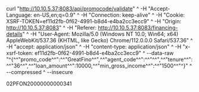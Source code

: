 curl "http://10.10.5.37:8083/api/promocode/validate" ^
  -H "Accept-Language: en-US,en;q=0.9" ^
  -H "Connection: keep-alive" ^
  -H "Cookie: XSRF-TOKEN=ef11d2fb-0f62-4991-b8d4-e4ba2cc3ecc9" ^
  -H "Origin: http://10.10.5.37:8083" ^
  -H "Referer: http://10.10.5.37:8083/financing-details" ^
  -H "User-Agent: Mozilla/5.0 (Windows NT 10.0; Win64; x64) AppleWebKit/537.36 (KHTML, like Gecko) Chrome/112.0.0.0 Safari/537.36" ^
  -H "accept: application/json" ^
  -H "content-type: application/json" ^
  -H "x-xsrf-token: ef11d2fb-0f62-4991-b8d4-e4ba2cc3ecc9" ^
  --data-raw "^{^\^"promo_code^\^":^\^"GreatFino^\^",^\^"agent_code^\^":^\^"^\^",^\^"tenure^\^":^\^"36^\^",^\^"loan_amount^\^":10000,^\^"min_gross_income^\^":^\^"1500^\^"^}" ^
  --compressed ^
  --insecure
  
  02PFON20000000000341

